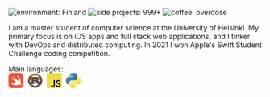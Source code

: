 ![environment: Finland](https://img.shields.io/badge/environment-%F0%9F%87%AB%F0%9F%87%AE_Finland-blue)
![side projects: 999+](https://img.shields.io/badge/side%20projects-999+-critical)
![coffee: overdose](https://img.shields.io/badge/coffee-%E2%98%95%EF%B8%8F_overdose-8c4c1b)

I am a master student of computer science at the University of Helsinki.
My primary focus is on iOS apps and full stack web applications,
and I tinker with DevOps and distributed computing.
In 2021 I won Apple's Swift Student Challenge coding competition.

Main languages:<br>
![Swift](swift.png) 
![Rust](rust.png) 
![JavaScript](javascript.png) 
![Python](python.png)
